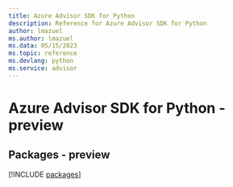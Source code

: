 ```yaml
---
title: Azure Advisor SDK for Python
description: Reference for Azure Advisor SDK for Python
author: lmazuel
ms.author: lmazuel
ms.data: 05/15/2023
ms.topic: reference
ms.devlang: python
ms.service: advisor
---
```

# Azure Advisor SDK for Python - preview
## Packages - preview
[!INCLUDE [packages](advisor-index.md)]